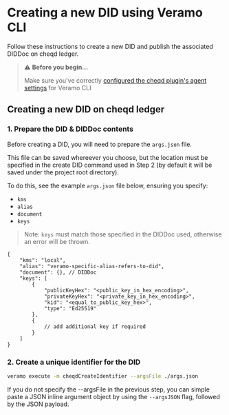 # Creating a new DID using Veramo CLI

Follow these instructions to create a new DID and publish the associated DIDDoc on cheqd ledger.

> ⚠️ **Before you begin...**
>
> Make sure you've correctly [configured the cheqd plugin's agent settings](../setup-cli.md) for Veramo CLI

## Creating a new DID on cheqd ledger

### 1. Prepare the DID & DIDDoc contents

Before creating a DID, you will need to prepare the `args.json` file.

This file can be saved whereever you choose, but the location must be specified in the create DID command used in Step 2 (by default it will be saved under the project root directory).

To do this, see the example `args.json` file below, ensuring you specify:

* `kms`
* `alias`
* `document`
* `keys`

> Note: `keys` must match those specified in the DIDDoc used, otherwise an error will be thrown.

```jsonc
{
    "kms": "local",
    "alias": "veramo-specific-alias-refers-to-did",
    "document": {}, // DIDDoc
    "keys": [
        {
            "publicKeyHex": "<public_key_in_hex_encoding>",
            "privateKeyHex": "<private_key_in_hex_encoding>",
            "kid": "<equal_to_public_key_hex>",
            "type": "Ed25519"
        },
        {
            // add additional key if required
        }
    ]
}
```

### 2. Create a unique identifier for the DID

```bash
veramo execute -m cheqdCreateIdentifier --argsFile ./args.json
```

If you do not specify the --argsFile in the previous step, you can simple paste a JSON inline argument object by using the `--argsJSON`  flag, followed by the JSON payload.
